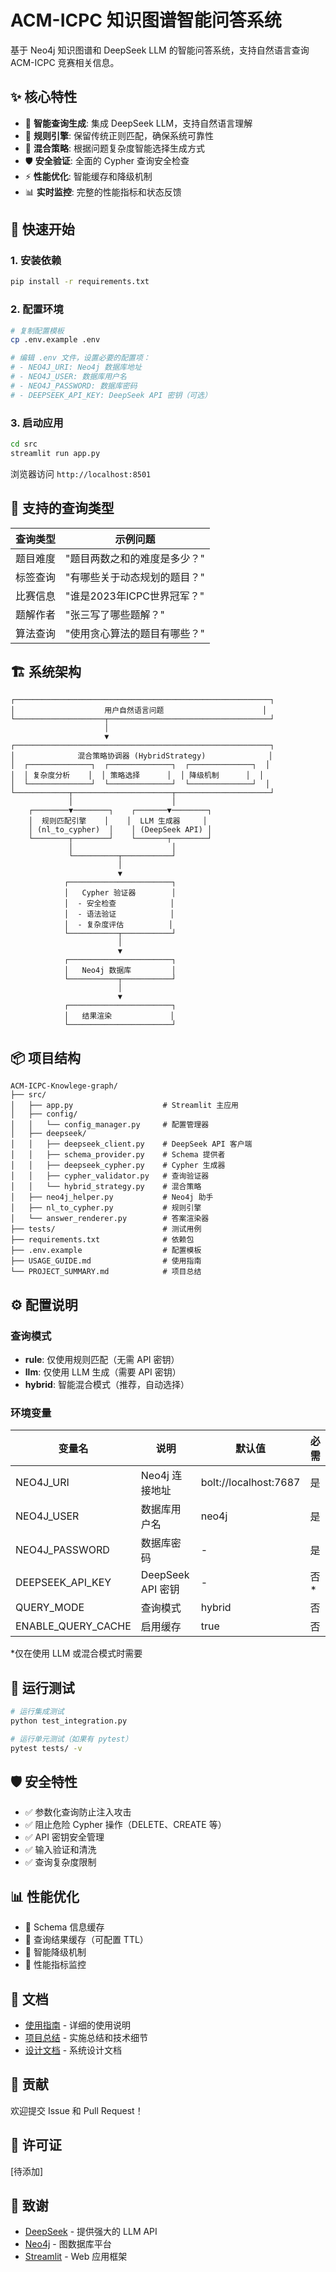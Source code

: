 # ACM-ICPC 知识图谱智能问答系统

基于 Neo4j 知识图谱和 DeepSeek LLM 的智能问答系统，支持自然语言查询 ACM-ICPC 竞赛相关信息。

## ✨ 核心特性

- 🤖 **智能查询生成**: 集成 DeepSeek LLM，支持自然语言理解
- 📖 **规则引擎**: 保留传统正则匹配，确保系统可靠性
- 🔄 **混合策略**: 根据问题复杂度智能选择生成方式
- 🛡️ **安全验证**: 全面的 Cypher 查询安全检查
- ⚡ **性能优化**: 智能缓存和降级机制
- 📊 **实时监控**: 完整的性能指标和状态反馈

## 🚀 快速开始

### 1. 安装依赖

```bash
pip install -r requirements.txt
```

### 2. 配置环境

```bash
# 复制配置模板
cp .env.example .env

# 编辑 .env 文件，设置必要的配置项：
# - NEO4J_URI: Neo4j 数据库地址
# - NEO4J_USER: 数据库用户名
# - NEO4J_PASSWORD: 数据库密码
# - DEEPSEEK_API_KEY: DeepSeek API 密钥（可选）
```

### 3. 启动应用

```bash
cd src
streamlit run app.py
```

浏览器访问 `http://localhost:8501`

## 🎯 支持的查询类型

| 查询类型 | 示例问题 |
|---------|----------|
| 题目难度 | "题目两数之和的难度是多少？" |
| 标签查询 | "有哪些关于动态规划的题目？" |
| 比赛信息 | "谁是2023年ICPC世界冠军？" |
| 题解作者 | "张三写了哪些题解？" |
| 算法查询 | "使用贪心算法的题目有哪些？" |

## 🏗️ 系统架构

```
┌─────────────────────────────────────────────────────────┐
│                    用户自然语言问题                      │
└────────────────────┬────────────────────────────────────┘
                     │
                     ▼
┌─────────────────────────────────────────────────────────┐
│              混合策略协调器 (HybridStrategy)              │
│  ┌──────────────┐  ┌──────────────┐  ┌──────────────┐  │
│  │ 复杂度分析    │  │ 策略选择      │  │ 降级机制      │  │
│  └──────────────┘  └──────────────┘  └──────────────┘  │
└────────────┬──────────────────────┬─────────────────────┘
             │                      │
    ┌────────▼────────┐    ┌───────▼────────┐
    │  规则匹配引擎    │    │  LLM 生成器     │
    │ (nl_to_cypher)  │    │ (DeepSeek API) │
    └────────┬────────┘    └───────┬────────┘
             │                      │
             └──────────┬───────────┘
                        │
                        ▼
            ┌───────────────────────┐
            │   Cypher 验证器        │
            │  - 安全检查            │
            │  - 语法验证            │
            │  - 复杂度评估          │
            └───────────┬───────────┘
                        │
                        ▼
            ┌───────────────────────┐
            │   Neo4j 数据库         │
            └───────────┬───────────┘
                        │
                        ▼
            ┌───────────────────────┐
            │   结果渲染             │
            └───────────────────────┘
```

## 📦 项目结构

```
ACM-ICPC-Knowlege-graph/
├── src/
│   ├── app.py                    # Streamlit 主应用
│   ├── config/
│   │   └── config_manager.py     # 配置管理器
│   ├── deepseek/
│   │   ├── deepseek_client.py    # DeepSeek API 客户端
│   │   ├── schema_provider.py    # Schema 提供者
│   │   ├── deepseek_cypher.py    # Cypher 生成器
│   │   ├── cypher_validator.py   # 查询验证器
│   │   └── hybrid_strategy.py    # 混合策略
│   ├── neo4j_helper.py           # Neo4j 助手
│   ├── nl_to_cypher.py           # 规则引擎
│   └── answer_renderer.py        # 答案渲染器
├── tests/                        # 测试用例
├── requirements.txt              # 依赖包
├── .env.example                  # 配置模板
├── USAGE_GUIDE.md                # 使用指南
└── PROJECT_SUMMARY.md            # 项目总结
```

## ⚙️ 配置说明

### 查询模式

- **rule**: 仅使用规则匹配（无需 API 密钥）
- **llm**: 仅使用 LLM 生成（需要 API 密钥）
- **hybrid**: 智能混合模式（推荐，自动选择）

### 环境变量

| 变量名 | 说明 | 默认值 | 必需 |
|--------|------|--------|------|
| NEO4J_URI | Neo4j 连接地址 | bolt://localhost:7687 | 是 |
| NEO4J_USER | 数据库用户名 | neo4j | 是 |
| NEO4J_PASSWORD | 数据库密码 | - | 是 |
| DEEPSEEK_API_KEY | DeepSeek API 密钥 | - | 否* |
| QUERY_MODE | 查询模式 | hybrid | 否 |
| ENABLE_QUERY_CACHE | 启用缓存 | true | 否 |

*仅在使用 LLM 或混合模式时需要

## 🧪 运行测试

```bash
# 运行集成测试
python test_integration.py

# 运行单元测试（如果有 pytest）
pytest tests/ -v
```

## 🛡️ 安全特性

- ✅ 参数化查询防止注入攻击
- ✅ 阻止危险 Cypher 操作（DELETE、CREATE 等）
- ✅ API 密钥安全管理
- ✅ 输入验证和清洗
- ✅ 查询复杂度限制

## 📊 性能优化

- 🚀 Schema 信息缓存
- 🚀 查询结果缓存（可配置 TTL）
- 🚀 智能降级机制
- 🚀 性能指标监控

## 📖 文档

- [使用指南](USAGE_GUIDE.md) - 详细的使用说明
- [项目总结](PROJECT_SUMMARY.md) - 实施总结和技术细节
- [设计文档](设计文档链接) - 系统设计文档

## 🤝 贡献

欢迎提交 Issue 和 Pull Request！

## 📄 许可证

[待添加]

## 🙏 致谢

- [DeepSeek](https://www.deepseek.com/) - 提供强大的 LLM API
- [Neo4j](https://neo4j.com/) - 图数据库平台
- [Streamlit](https://streamlit.io/) - Web 应用框架